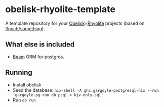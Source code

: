 # obelisk-rhyolite-template

A template repository for your [Obelisk](https://github.com/obsidiansystems/obelisk)+[Rhyolite](https://github.com/obsidiansystems/rhyolite) projects (based on [3noch/something](https://github.com/3noch/something)).

## What else is included

- [Beam](https://tathougies.github.io/beam/) ORM for postgres.

## Running

- Install obelisk
- Seed the database: `nix-shell -A ghc.gargoyle-postgresql-nix --run 'gargoyle-pg-run db psql < kjv-only.sql'`
- Run `ob run`

